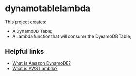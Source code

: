 # dynamotablelambda

This project creates:
- A DynamoDB Table;
- A Lambda function that will consume the DynamoDB Table;

## Helpful links

- [What Is Amazon DynamoDB?][1]
- [What is AWS Lambda?][2]

[1]: https://docs.aws.amazon.com/amazondynamodb/latest/developerguide/Introduction.html
[2]: https://docs.aws.amazon.com/lambda/latest/dg/welcome.html